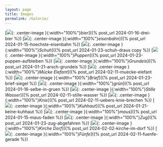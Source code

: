```yaml
---
layout: page
title: Images
permalink: /Galerie/
---
```


[![]({{'/assets/images/drei-bier.png'}}){: .center-image }{:width="100%"}*bier*]({% post_url 2024-01-16-drei-bier %})
[![]({{'/assets/images/hoechste-eisenbahn.png'}}){: .center-image }{:width="100%"}*eisenbahn*]({% post_url 2024-01-15-hoechste-eisenbahn %})
[![]({{'/assets/images/schuh-draus.png'}}){: .center-image }{:width="100%"}*Schuh*]({% post_url 2024-01-23-schuh-draus copy %})
[![]({{'/assets/images/puppen-aufbleiben.png'}}){: .center-image }{:width="100%"}*Puppen*]({% post_url 2024-01-23-puppen-aufbleiben %})
[![]({{'/assets/images/arsch-grundeis.png'}}){: .center-image }{:width="100%"}*Grundeis*]({% post_url 2024-01-21-arsch-grundeis %})
[![]({{'/assets/images/muecke-elefant.webp'}}){: .center-image }{:width="100%"}*Mücke Elefant*]({% post_url 2024-02-11-muecke-elefant %})
[![]({{'/assets/images/brief-siegel.png'}}){: .center-image }{:width="100%"}*Brief*]({% post_url 2024-01-23-brief-siegel %})
[![]({{'/assets/images/selbe-in-gruen.png'}}){: .center-image }{:width="100%"}*grün*]({% post_url 2024-01-16-selbe-in-gruen %})
[![]({{'/assets/images/stille-wasser.png'}}){: .center-image }{:width="100%"}*Stille Wasser*]({% post_url 2024-02-11-stille-wasser %})
[![]({{'/assets/images/knie-brechen.jpeg'}}){: .center-image }{:width="100%"}*Knie*]({% post_url 2024-02-11-uebers-knie-brechen %})
[![]({{'/assets/images/keine-kuhhaut.png'}}){: .center-image }{:width="100%"}*Kuhhaut*]({% post_url 2024-01-21-keine-kuhhaut %})
[![]({{'/assets/images/maus-faden.png'}}){: .center-image }{:width="100%"}*maus*]({% post_url 2024-01-15-maus-faden %})
[![]({{'/assets/images/zug-abgefahren.png'}}){: .center-image }{:width="100%"}*Zug*]({% post_url 2024-01-23-zug-abgefahren %})
[![]({{'/assets/images/kirche-dorf.webp'}}){: .center-image }{:width="100%"}*Kirche Dorf*]({% post_url 2024-02-02-kirche-im-dorf %})
[![]({{'/assets/images/5e-gerade.webp'}}){: .center-image }{:width="100%"}*Fünfe*]({% post_url 2024-02-11-fuenfe-gerade %})
